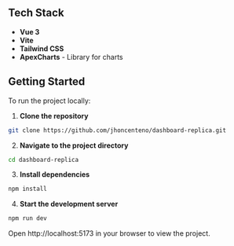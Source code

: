 ## Tech Stack
- **Vue 3** 
- **Vite** 
- **Tailwind CSS** 
- **ApexCharts** - Library for charts

## Getting Started
To run the project locally:

1. **Clone the repository**
```bash
git clone https://github.com/jhoncenteno/dashboard-replica.git
```

2. **Navigate to the project directory**
```bash
cd dashboard-replica
```

3. **Install dependencies**
```bash
npm install
```

4. **Start the development server**
```bash
npm run dev
```

Open http://localhost:5173 in your browser to view the project.